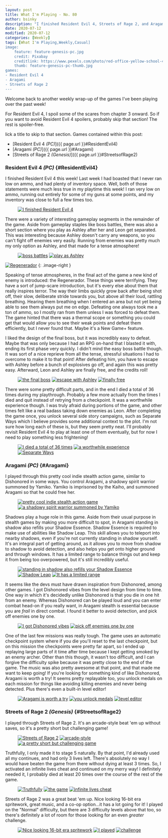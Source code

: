 ```yaml
---
layout: post
title: What I'm Playing - No. 80
author: bsinky
description: "I finished Resident Evil 4, Streets of Rage 2, and Aragami this week."
date: 2020-07-12
modified: 2020-07-12
categories: [Weekly]
tags: [What I'm Playing,Weekly,Casual]
image:
    feature: feature-genesis-pc.jpg
    credit: Pixabay
    creditlink: https://www.pexels.com/photo/red-office-yellow-school-40799/
    thumb: feature-genesis-pc-thumb.jpg
games:
- Resident Evil 4
- Aragami
- Streets of Rage 2
---
```


Welcome back to another weekly wrap-up of the games I've been playing over the
past week!

For Resident Evil 4, I spoil some of the scares from chapter 3 onward. So if you
want to avoid Resident Evil 4 spoilers, probably skip that section! The rest is
spoiler-free.

lick a title to skip to that section. Games contained within this post:

 - [Resident Evil 4 *(PC)*]({{ page.url }}#ResidentEvil4)
 - [Aragami *(PC)*]({{ page.url }}#Aragami)
 - [Streets of Rage 2 *(Genesis)*]({{ page.url }}#StreetsofRage2)

<!--more-->

### Resident Evil 4 *(PC)*    {#ResidentEvil4}

I finished Resident Evil 4 this week! Last week I had boasted that I never ran
low on ammo, and had plenty of inventory space. Well, both of those statements
were much less true in my playtime this week! I ran very low on ammo, running
out entirely for some of my guns at some points, and my inventory was close to
full a few times too.

<figure class="half center">
    <a href="https://i.imgur.com/NsTlg1j.jpg"><img src="https://i.imgur.com/NsTlg1jm.jpg" alt="I finished Resident Evil 4"/></a>
</figure>

There were a variety of interesting gameplay segments in the remainder of the
game. Aside from gameplay staples like boss battles, there was also a short
section where you play as Ashley after her and Leon get separated. This was
interesting because Ashley doesn't carry any weapons, so you can't fight off
enemies very easily. Running from enemies was pretty much my only option as
Ashley, and that made for a tense atmosphere!

<figure class="half">
    <a href="https://i.imgur.com/bBCec3T.jpg"><img src="https://i.imgur.com/bBCec3Tm.jpg" alt="boss battles"/></a>
    <a href="https://i.imgur.com/bi6RnDr.jpg"><img src="https://i.imgur.com/bi6RnDrm.jpg" alt="play as Ashley"/></a>
</figure>

[![Regenerador](https://i.imgur.com/IruccY4m.jpg)](https://i.imgur.com/IruccY4.jpg)
{: .image-right }

Speaking of tense atmospheres, in the final act of the game a new kind of enemy
is introduced: the Regenerador. These things were terrifying. They have a sort
of jump-scare introduction, but it's every else about them that really inspires
terror. The way their limbs quickly grow back after being shot off, their slow,
deliberate stride towards you, but above all their loud, rattling breathing.
Hearing them breathing when I entered an area but not yet being able to see them
always put me on edge. Defeating one always took me a ton of ammo, so I mostly
ran from them unless I was forced to defeat them. The game hinted that there was
a thermal scope or something you could get that would allow you to see their
weak points and defeat them efficiently, but I never found that. Maybe it's a
New Game+ feature.

I liked the design of the final boss, but it was incredibly easy to defeat.
Maybe that was only because I had an RPG on-hand that I blasted it with, ending
its first phase very quickly. I didn't mind the easy boss battle though. It was
sort of a nice reprieve from all the tense, stressful situations I had to
overcome to make it to that point! After defeating him, you have to escape with
Ashley before a bunch of explosives go off, and again this was pretty easy.
Afterward, Leon and Ashley are finally free, and the credits roll!

<figure class="third">
    <a href="https://i.imgur.com/qSLeOVg.jpg"><img src="https://i.imgur.com/qSLeOVgm.jpg" alt="the final boss"/></a>
    <a href="https://i.imgur.com/uNlB5MY.jpg"><img src="https://i.imgur.com/uNlB5MYm.jpg" alt="escape with Ashley"/></a>
    <a href="https://i.imgur.com/SqOQs7y.jpg"><img src="https://i.imgur.com/SqOQs7ym.jpg" alt="finally free"/></a>
</figure>

There were some pretty difficult parts, and in the end I died a total of 36
times during my playthrough. Probably a few more actually from the times I died
and quit instead of retrying from a checkpoint. It was a worthwhile experience
though. I was truly afraid during portions of the game, and other times felt
like a real badass taking down enemies as Leon. After completing the game once,
you unlock several side story campaigns, such as Separate Ways which I believe
provides some additional context to the plot. I'm not sure how long each of
these is, but they seem pretty neat. I'll probably revisit Resident Evil 4 to
play at least one of them eventually, but for now I need to play something less
frightening!

<figure class="third">
    <a href="https://i.imgur.com/ufUvOC1.jpg"><img src="https://i.imgur.com/ufUvOC1m.jpg" alt="I died a total of 36 times"/></a>
    <a href="https://i.imgur.com/4K1MjSI.jpg"><img src="https://i.imgur.com/4K1MjSIm.jpg" alt="a worthwhile experience"/></a>
    <a href="https://i.imgur.com/dPuFSxE.jpg"><img src="https://i.imgur.com/dPuFSxEm.jpg" alt="Separate Ways"/></a>
</figure>

### Aragami *(PC)*    {#Aragami}

I played through this pretty cool indie stealth action game, similar to
Dishonored in some ways. You control Aragami, a shadowy spirit warrior summoned
by Yamiko. Yamiko is imprisoned by the Kaiho, and summoned Aragami so that he
could free her.

<figure class="half">
    <a href="https://i.imgur.com/b2Bq8Xj.jpg"><img src="https://i.imgur.com/b2Bq8Xjm.jpg" alt="pretty cool indie stealth action game"/></a>
    <a href="https://i.imgur.com/JNG1pY7.jpg"><img src="https://i.imgur.com/JNG1pY7m.jpg" alt="a shadowy spirit warrior summoned by Yamiko"/></a>
</figure>

Shadows play a huge role in this game. Aside from their usual purpose in stealth
games by making you more difficult to spot, in Aragami standing in shadow also
refills your Shadow Essence. Shadow Essence is required to make use of abilities
like Shadow Leap. This skill allows you to teleport into nearby shadows, even if
you're not currently standing in shadow yourself. It's an integral part of
getting around, as it allows you to move from shadow to shadow to avoid
detection, and also helps you get onto higher ground and through windows. It has
a limited range to balance things out and keep it from being too overpowered,
but it's still incredibly useful.

<figure class="third">
    <a href="https://i.imgur.com/l3kBBYq.jpg"><img src="https://i.imgur.com/l3kBBYqm.jpg" alt="standing in shadow also refills your Shadow Essence"/></a>
    <a href="https://i.imgur.com/vnBLTuE.jpg"><img src="https://i.imgur.com/vnBLTuEm.jpg" alt="Shadow Leap"/></a>
    <a href="https://i.imgur.com/QmBInT0.jpg"><img src="https://i.imgur.com/QmBInT0m.jpg" alt="It has a limited range"/></a>
</figure>

It seems like the devs must have drawn inspiration from Dishonored, among other
games. I got Dishonored vibes from the level design from time to time. One way
in which it's decidedly unlike Dishonored is that you die in one hit from an
enemy. Whereas Dishonored can be played loud and you can enter combat head-on if
you really want, in Aragami stealth is essential because you are *frail* in
direct combat. I found it better to avoid detection, and pick off enemies one by
one.

<figure class="half">
    <a href="https://i.imgur.com/SRTZIs2.jpg"><img src="https://i.imgur.com/SRTZIs2m.jpg" alt="I got Dishonored vibes"/></a>
    <a href="https://i.imgur.com/pxMnHke.jpg"><img src="https://i.imgur.com/pxMnHkem.jpg" alt="pick off enemies one by one"/></a>
</figure>

One of the last few missions was really tough. The game uses an automatic
checkpoint system where if you die you'll reset to the last checkpoint, but on
this mission the checkpoints were pretty far apart, so I ended up replaying
large parts of it time after time because I kept getting smoked by an enemy
archer. Other than this though, it wasn't too difficult, and I can forgive the
difficulty spike because it was pretty close to the end of the game. The music
was also pretty awesome at that point, and that made me want to keep going! If
you're looking for something kind of like Dishonored, Aragami is worth a try! It
seems pretty replayable too, you unlock medals on each mission for things like
avoiding killing enemies and never being detected. Plus there's even a built-in
level editor!

<figure class="third">
    <a href="https://i.imgur.com/BD0LA7b.jpg"><img src="https://i.imgur.com/BD0LA7bm.jpg" alt="Aragami is worth a try"/></a>
    <a href="https://i.imgur.com/hinxy87.jpg"><img src="https://i.imgur.com/hinxy87m.jpg" alt="you unlock medals"/></a>
    <a href="https://i.imgur.com/DTLXv5r.jpg"><img src="https://i.imgur.com/DTLXv5rm.jpg" alt="level editor"/></a>
</figure>

### Streets of Rage 2 *(Genesis)*    {#StreetsofRage2}

I played through Streets of Rage 2. It's an arcade-style beat 'em up without
saves, so it's a pretty short but challenging game!

<figure class="third">
    <a href="https://i.imgur.com/CUK3WXl.png"><img src="https://i.imgur.com/CUK3WXlm.png" alt="Streets of Rage 2"/></a>
    <a href="https://i.imgur.com/ka8UKE0.png"><img src="https://i.imgur.com/ka8UKE0m.png" alt="arcade-style"/></a>
    <a href="https://i.imgur.com/NoZ8FI9.png"><img src="https://i.imgur.com/NoZ8FI9m.png" alt="a pretty short but challenging game"/></a>
</figure>

Truthfully, I only made it to stage 5 naturally. By that point, I'd already used
all my continues, and had only 3 lives left. There's absolutely no way I would
have beaten the game from there without dying at least 3 times. So, I activated
an infinite lives cheat and continued on my merry way! I definitely needed it, I
probably died at least 20 times over the course of the rest of the game.

<figure class="third">
    <a href="https://i.imgur.com/xl9G8Ya.png"><img src="https://i.imgur.com/xl9G8Yam.png" alt="Truthfully"/></a>
    <a href="https://i.imgur.com/jW8DZVr.png"><img src="https://i.imgur.com/jW8DZVrm.png" alt="the game"/></a>
    <a href="https://i.imgur.com/6LlUjDN.png"><img src="https://i.imgur.com/6LlUjDNm.png" alt="infinite lives cheat"/></a>
</figure>

Streets of Rage 2 was a great beat 'em up. Nice looking 16-bit era spritework,
great music, and a co-op option...it has a lot going for it! I played on the
"Normal" difficulty, but there are 3 difficulty levels above that too, so
there's definitely a lot of room for those looking for an even *greater*
challenge.

<figure class="third">
    <a href="https://i.imgur.com/IzOurLB.png"><img src="https://i.imgur.com/IzOurLBm.png" alt="Nice looking 16-bit era spritework"/></a>
    <a href="https://i.imgur.com/xeqxwbc.png"><img src="https://i.imgur.com/xeqxwbcm.png" alt="I played"/></a>
    <a href="https://i.imgur.com/HvAfzg6.png"><img src="https://i.imgur.com/HvAfzg6m.png" alt="challenge"/></a>
</figure>

